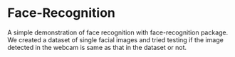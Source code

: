 # Face-Recognition
A simple demonstration of face recognition with face-recognition package. We created a dataset of single facial images and tried testing if the image detected in the webcam is same as that in the dataset or not.
